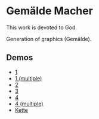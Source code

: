 # Gemälde Macher

This work is devoted to God.

Generation of graphics (Gemälde).

## Demos

* [1]()
* [1 (multiple)]()
* [2]()
* [3]()
* [4]()
* [4 (multiple)]()
* [Kette]()
